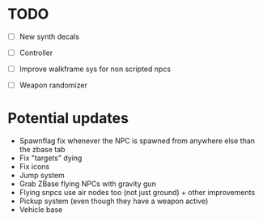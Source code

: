# TODO
- [ ] New synth decals
- [ ] Controller
- [ ] Improve walkframe sys for non scripted npcs
- [ ] Weapon randomizer


# Potential updates
- Spawnflag fix whenever the NPC is spawned from anywhere else than the zbase tab
- Fix "targets" dying
- Fix icons
- Jump system
- Grab ZBase flying NPCs with gravity gun
- Flying snpcs use air nodes too (not just ground) + other improvements
- Pickup system (even though they have a weapon active)
- Vehicle base